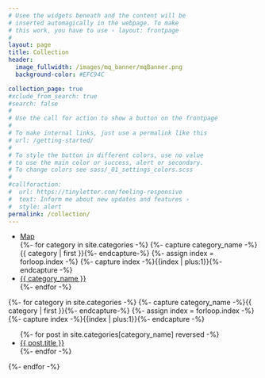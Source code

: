 ```yaml
---
# Usee the widgets beneath and the content will be
# inserted automagically in the webpage. To make
# this work, you have to use › layout: frontpage
#
layout: page
title: Collection
header:
  image_fullwidth: /images/mq_banner/mqBanner.png
  background-color: #EFC94C

collection_page: true
#xclude_from_search: true
#search: false
#
# Use the call for action to show a button on the frontpage
#
# To make internal links, just use a permalink like this
# url: /getting-started/
#
# To style the button in different colors, use no value
# to use the main color or success, alert or secondary.
# To change colors see sass/_01_settings_colors.scss
#
#callforaction:
#  url: https://tinyletter.com/feeling-responsive
#  text: Inform me about new updates and features ›
#  style: alert
permalink: /collection/
---
```

<ul class="tabs" data-tabs id="category-tabs">
 <li class="tabs-title is-active"><a data-tabs-target="#panel1" href="#panel1" aria-selected="true">Map</a></li>
 {%- for category in site.categories -%}
 {%- capture category_name -%}{{ category | first }}{%- endcapture-%}
 {%- assign index = forloop.index -%}
 {%- capture index -%}{{index | plus:1}}{%- endcapture -%}
  <li class="tabs-title ">
    <a data-tabs-target="panel{{ index }}" href="#panel{{ index }}"> {{ category_name }} </a>
  </li>
 {%- endfor -%}
</ul>
<div class="tabs-content" data-tabs-content="category-tabs">

  <div class="tabs-panel is-active" id="panel1">
    <div id="home_page_map"></div>
  </div>
{%- for category in site.categories -%}
 {%- capture category_name -%}{{ category | first }}{%- endcapture-%}
 {%- assign index = forloop.index -%}
 {%- capture index -%}{{index | plus:1}}{%- endcapture -%}

  <div class="tabs-panel"  id="panel{{ index }}">
  <!-- <img style="width:100%" src="/images/collection{{forloop.index}}.jpg"/> -->
  <ul>
	 {%- for post in site.categories[category_name] reversed -%}
    <article class="archive-item">
      <li><a href="{{ site.baseurl }}{{ post.url }}">{{ post.title }}</a></li>
    </article>
  {%- endfor -%}
  </ul>    
</div>
{%- endfor -%}
</div>
